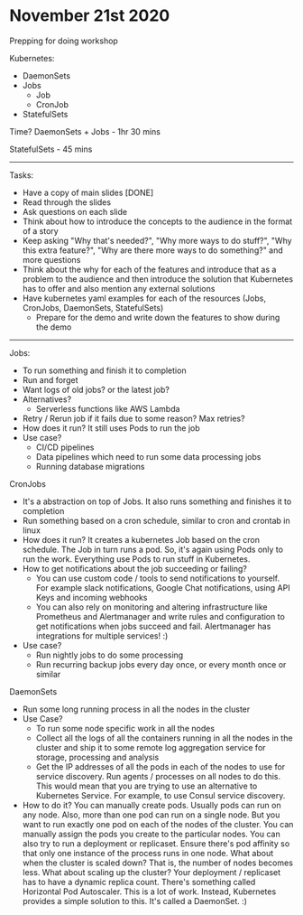 # November 21st 2020

Prepping for doing workshop

Kubernetes:

- DaemonSets
- Jobs
  - Job
  - CronJob
- StatefulSets

Time?
DaemonSets + Jobs - 1hr 30 mins

StatefulSets - 45 mins

---

Tasks:

- Have a copy of main slides [DONE]
- Read through the slides
- Ask questions on each slide
- Think about how to introduce the concepts to the audience in the format of a
  story
- Keep asking "Why that's needed?", "Why more ways to do stuff?", "Why this
  extra feature?", "Why are there more ways to do something?" and more
  questions
- Think about the why for each of the features and introduce that as a problem
  to the audience and then introduce the solution that Kubernetes has to offer
  and also mention any external solutions
- Have kubernetes yaml examples for each of the resources (Jobs, CronJobs,
  DaemonSets, StatefulSets)
  - Prepare for the demo and write down the features to show during the demo

---

Jobs:

- To run something and finish it to completion
- Run and forget
- Want logs of old jobs? or the latest job?
- Alternatives?
  - Serverless functions like AWS Lambda
- Retry / Rerun job if it fails due to some reason? Max retries?
- How does it run? It still uses Pods to run the job
- Use case?
  - CI/CD pipelines
  - Data pipelines which need to run some data processing jobs
  - Running database migrations

CronJobs

- It's a abstraction on top of Jobs. It also runs something and finishes it
  to completion
- Run something based on a cron schedule, similar to cron and crontab in linux
- How does it run? It creates a kubernetes Job based on the cron schedule.
  The Job in turn runs a pod. So, it's again using Pods only to run the work.
  Everything use Pods to run stuff in Kubernetes.
- How to get notifications about the job succeeding or failing?
  - You can use custom code / tools to send notifications to yourself. For
    example slack notifications, Google Chat notifications, using API Keys
    and incoming webhooks
  - You can also rely on monitoring and altering infrastructure like Prometheus
    and Alertmanager and write rules and configuration to get notifications when
    jobs succeed and fail. Alertmanager has integrations for multiple services!
    :)
- Use case?
  - Run nightly jobs to do some processing
  - Run recurring backup jobs every day once, or every month once or similar

DaemonSets

- Run some long running process in all the nodes in the cluster
- Use Case?
  - To run some node specific work in all the nodes
  - Collect all the logs of all the containers running in all the nodes in the
    cluster and ship it to some remote log aggregation service for storage,
    processing and analysis
  - Get the IP addresses of all the pods in each of the nodes to use for service
    discovery. Run agents / processes on all nodes to do this. This would mean
    that you are trying to use an alternative to Kubernetes Service. For
    example, to use Consul service discovery.
- How to do it? You can manually create pods. Usually pods can run on any node.
  Also, more than one pod can run on a single node. But you want to run exactly
  one pod on each of the nodes of the cluster. You can manually assign the pods
  you create to the particular nodes. You can also try to run a deployment or
  replicaset. Ensure there's pod affinity so that only one instance of the
  process runs in one node. What about when the cluster is scaled down? That is,
  the number of nodes becomes less. What about scaling up the cluster? Your
  deployment / replicaset has to have a dynamic replica count. There's something
  called Horizontal Pod Autoscaler. This is a lot of work. Instead, Kubernetes
  provides a simple solution to this. It's called a DaemonSet. :)
